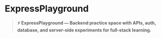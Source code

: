 # ExpressPlayground

> **⚡ ExpressPlayground — Backend practice space with APIs, auth, database, and server-side experiments for full-stack learning.**
